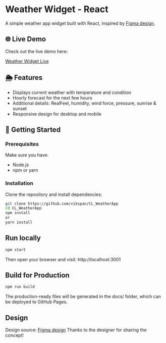 # Weather Widget - React

A simple weather app widget built with React, inspired by [Figma design](https://www.figma.com/community/file/1075789736938367279/weather-app-widget).

## 🌐 Live Demo

Check out the live demo here:

[Weather Widget Live](https://vikspan.github.io/CL_WeatherApp/)


## 🌦️ Features

- Displays current weather with temperature and condition
- Hourly forecast for the next few hours
- Additional details: RealFeel, humidity, wind force, pressure, sunrise & sunset
- Responsive design for desktop and mobile

## 🚀 Getting Started

### Prerequisites
Make sure you have:
- Node.js
- npm or yarn

### Installation

Clone the repository and install dependencies:

```bash
git clone https://github.com/vikspan/CL_WeatherApp
cd CL_WeatherApp
npm install
or
yarn install
```

## Run locally

```bash
npm start
```

Then open your browser and visit: http://localhost:3001

## Build for Production

```bash
npm run build
```

The production-ready files will be generated in the docs/ folder, which can be deployed to GitHub Pages.

## Design 
Design source:  [Figma design](https://www.figma.com/community/file/1075789736938367279/weather-app-widget)
Thanks to the designer for sharing the concept!
